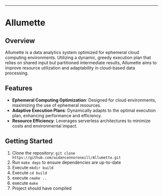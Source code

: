 ---

# Allumette

## Overview
Allumette is a data analytics system optimized for ephemeral cloud computing environments. Utilizing a dynamic, greedy execution plan that relies on shared input but partitioned intermediate results, Allumette aims to improve resource utilization and adaptability in cloud-based data processing.

## Features
- **Ephemeral Computing Optimization**: Designed for cloud environments, maximizing the use of ephemeral resources.
- **Adaptive Execution Plans**: Dynamically adapts to the optimal execution plan, enhancing performance and efficiency.
- **Resource Efficiency**: Leverages serverless architectures to minimize costs and environmental impact.

## Getting Started
1. Clone the repository: `git clone https://github.com/aidanconnoroneill/Allumette.git`
2. Run `make deps` to ensure dependencies are up-to-date
3. Execute `mkdir build`
4. Execute `cd build`
5. execute `cmake ..`
6. execute `make`
7. Project should have compiled
